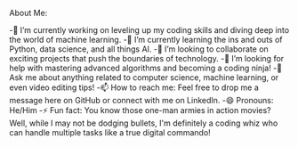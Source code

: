 About Me:

-🔭 I’m currently working on leveling up my coding skills and diving deep into the world of machine learning.
-🌱 I’m currently learning the ins and outs of Python, data science, and all things AI.
-👯 I’m looking to collaborate on exciting projects that push the boundaries of technology.
-🤔 I’m looking for help with mastering advanced algorithms and becoming a coding ninja!
-💬 Ask me about anything related to computer science, machine learning, or even video editing tips!
-📫 How to reach me: Feel free to drop me a message here on GitHub or connect with me on LinkedIn.
-😄 Pronouns: He/Him
-⚡ Fun fact: You know those one-man armies in action movies? Well, while I may not be dodging bullets, I'm definitely a coding whiz who can handle multiple tasks like a true digital commando!
